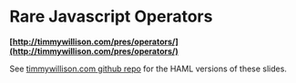 Rare Javascript Operators
=========================

**[http://timmywillison.com/pres/operators/](http://timmywillison.com/pres/operators/)**

See [timmywillison.com github repo](/timmywil/timmywillison.com/) for the HAML versions of these slides.
